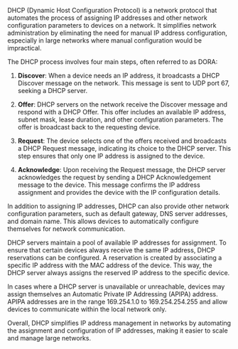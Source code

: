 DHCP (Dynamic Host Configuration Protocol) is a network protocol that automates the process of assigning IP addresses and other network configuration parameters to devices on a network. It simplifies network administration by eliminating the need for manual IP address configuration, especially in large networks where manual configuration would be impractical.

The DHCP process involves four main steps, often referred to as DORA:

1. **Discover**: When a device needs an IP address, it broadcasts a DHCP Discover message on the network. This message is sent to UDP port 67, seeking a DHCP server.

2. **Offer**: DHCP servers on the network receive the Discover message and respond with a DHCP Offer. This offer includes an available IP address, subnet mask, lease duration, and other configuration parameters. The offer is broadcast back to the requesting device.

3. **Request**: The device selects one of the offers received and broadcasts a DHCP Request message, indicating its choice to the DHCP server. This step ensures that only one IP address is assigned to the device.

4. **Acknowledge**: Upon receiving the Request message, the DHCP server acknowledges the request by sending a DHCP Acknowledgement message to the device. This message confirms the IP address assignment and provides the device with the IP configuration details.

In addition to assigning IP addresses, DHCP can also provide other network configuration parameters, such as default gateway, DNS server addresses, and domain name. This allows devices to automatically configure themselves for network communication.

DHCP servers maintain a pool of available IP addresses for assignment. To ensure that certain devices always receive the same IP address, DHCP reservations can be configured. A reservation is created by associating a specific IP address with the MAC address of the device. This way, the DHCP server always assigns the reserved IP address to the specific device.

In cases where a DHCP server is unavailable or unreachable, devices may assign themselves an Automatic Private IP Addressing (APIPA) address. APIPA addresses are in the range 169.254.1.0 to 169.254.254.255 and allow devices to communicate within the local network only.

Overall, DHCP simplifies IP address management in networks by automating the assignment and configuration of IP addresses, making it easier to scale and manage large networks.
